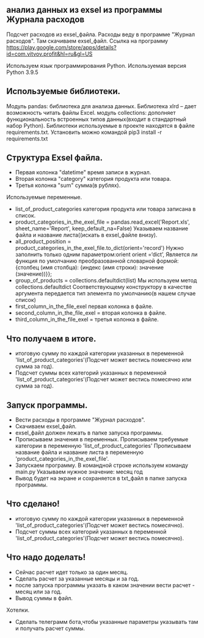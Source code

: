 ## анализ данных из exsel из программы Журнала расходов
Подсчет расходов из exsel_файла.
Расходы веду в программе "Журнал расходов".
Там скачиваем exsel_файл.
Ссылка на программу https://play.google.com/store/apps/details?id=com.vitvov.profit&hl=ru&gl=US


Используем язык программирования Python.
Используемая версия Python 3.9.5

## Используемые библиотеки.
Модуль pandas: библиотека для анализа данных.
Библиотека xlrd – дает возможность читать файлы Excel.
модуль collections: дополняет функциональность встроенных типов данных(входит в стандартный набор Python).
Библиотеки используемые в проекте находятся в файле requirements.txt.
Установить можно командой pip3 install -r requirements.txt


## Структура Exsel файла.
* Первая колонка "datetime" время записи в журнал.
* Вторая колонка "category" категория продукта или товара.
* Третья колонка "sum" сумма(в рублях).

Используемые переменные.
* list_of_product_categories категория продукта или товара записана в список.
* product_categories_in_the_exel_file = pandas.read_excel('Report.xls', sheet_name='Report', keep_default_na=False)
    Указываем название файла и название листа((искать в exsel_файле внизу).
* all_product_position = product_categories_in_the_exel_file.to_dict(orient='record')
    Нужно заполнить только одним параметром:orient
    orient =‘dict’, Является ли функция по умолчанию преобразованной словарной формой: {столбец (имя столбца): {индекс (имя строки): значение (значение))}};
* group_of_products = collections.defaultdict(list) 
    Мы используем метод  collections.defaultdict
    Соответствующему конструктору в качестве аргумента передается тип элемента по умолчанию(в нашем случае список)
* first_column_in_the_file_exel первая колонка в файле.
* second_column_in_the_file_exel = вторая колонка в файле.
* third_column_in_the_file_exel = третья колонка в файле.

## Что получаем в итоге.
* итоговую сумму по каждой категории указанных в переменной 'list_of_product_categories'(Подсчет может вестись помесячно или сумма за год).
* Подсчет суммы всех категорий указанных в переменной 'list_of_product_categories'(Подсчет может вестись помесячно или сумма за год).

## Запуск программы.
* Вести расходы в программе "Журнал расходов".
* Скачиваем exsel_файл.
* exsel_файл должен лежать в папке запуска программы.
* Прописываем значения в переменных.
    Прописываем требуемые категории в переменную 'list_of_product_categories'
    Прописываем название файла и название листа в переменную 'product_categories_in_the_exel_file'.
* Запускаем программу.
    В командной строке используем команду main.py
    Указываем нужное значение:
    месяц 
    год
* Вывод будет на экране и сохраняется в txt_файл в папке запуска программы.

## Что сделано!
* итоговую сумму по каждой категории указанных в переменной 'list_of_product_categories'(Подсчет может вестись помесячно).
* Подсчет суммы всех категорий указанных в переменной 'list_of_product_categories'(Подсчет может вестись помесячно).

## Что надо доделать!
* Сейчас расчет идет только за один месяц.
* Сделать расчет за указанные месяцы и за год.
* после запуска программы указать в каком значении вести расчет - месяц или за год.
* Вывод суммы в файл.

Хотелки.
* Сделать телеграмм бота,чтобы указанные параметры указывать там и получать расчет суммы.